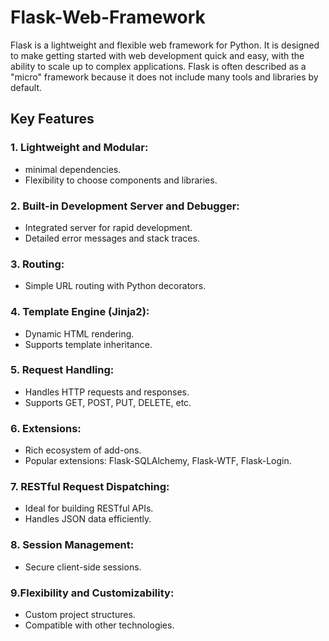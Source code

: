# Flask-Web-Framework
Flask is a lightweight and flexible web framework for Python. It is designed to make getting started with web development quick and easy, with the ability to scale up to complex applications. Flask is often described as a "micro" framework because it does not include many tools and libraries by default.

## Key Features
### 1. Lightweight and Modular:
- minimal dependencies.
- Flexibility to choose components and libraries.

### 2. Built-in Development Server and Debugger:
- Integrated server for rapid development.
- Detailed error messages and stack traces.

### 3. Routing:
- Simple URL routing with Python decorators.

### 4. Template Engine (Jinja2):
- Dynamic HTML rendering.
- Supports template inheritance.

### 5. Request Handling:
- Handles HTTP requests and responses.
- Supports GET, POST, PUT, DELETE, etc.

### 6. Extensions:
- Rich ecosystem of add-ons.
- Popular extensions: Flask-SQLAlchemy, Flask-WTF, Flask-Login.

### 7. RESTful Request Dispatching:
- Ideal for building RESTful APIs.
- Handles JSON data efficiently.

### 8. Session Management:
- Secure client-side sessions.

### 9.Flexibility and Customizability:
- Custom project structures.
- Compatible with other technologies.
